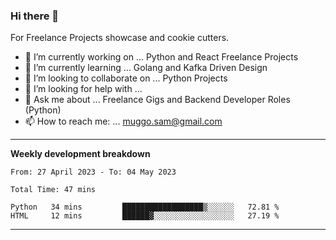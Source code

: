 ### Hi there 👋 



For Freelance Projects showcase and cookie cutters.

- 🔭 I’m currently working on ... Python and React Freelance Projects
- 🌱 I’m currently learning ... Golang and Kafka Driven Design
- 👯 I’m looking to collaborate on ... Python Projects
- 🤔 I’m looking for help with ...
- 💬 Ask me about ... Freelance Gigs and Backend Developer Roles (Python)
- 📫 How to reach me: ... muggo.sam@gmail.com
---------
**Weekly development breakdown**
<!--START_SECTION:waka-->

```text
From: 27 April 2023 - To: 04 May 2023

Total Time: 47 mins

Python   34 mins         ██████████████████▒░░░░░░   72.81 %
HTML     12 mins         ██████▓░░░░░░░░░░░░░░░░░░   27.19 %
```

<!--END_SECTION:waka-->

----------


